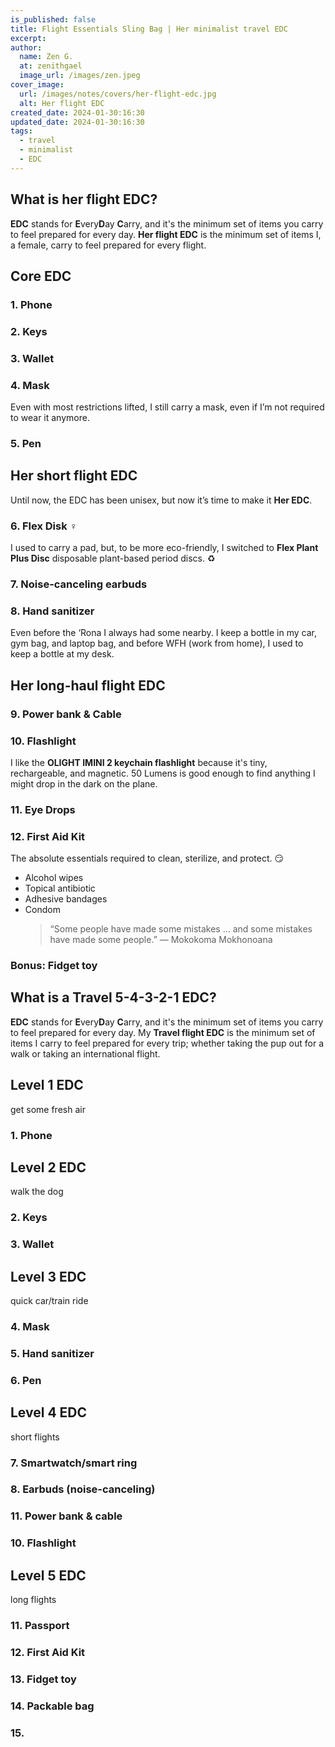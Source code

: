 ```yaml
---
is_published: false
title: Flight Essentials Sling Bag | Her minimalist travel EDC
excerpt:
author:
  name: Zen G.
  at: zenithgael
  image_url: /images/zen.jpeg
cover_image:
  url: /images/notes/covers/her-flight-edc.jpg
  alt: Her flight EDC
created_date: 2024-01-30:16:30
updated_date: 2024-01-30:16:30
tags:
  - travel
  - minimalist
  - EDC
---
```


## What is her flight EDC?

**EDC** stands for **E**very**D**ay **C**arry, and it's the minimum set of items you carry to feel prepared for every day. **Her flight EDC** is the minimum set of items I, a female, carry to feel prepared for every flight.

## Core EDC

### 1. Phone

### 2. Keys

### 3. Wallet

### 4. Mask

Even with most restrictions lifted, I still carry a mask, even if I’m not required to wear it anymore.

### 5. Pen

## Her short flight EDC

Until now, the EDC has been unisex, but now it’s time to make it **Her EDC**.

### 6. Flex Disk ♀

I used to carry a pad, but, to be more eco-friendly, I switched to **Flex Plant Plus Disc** disposable plant-based period discs. ♻️

### 7. Noise-canceling earbuds

### 8. Hand sanitizer

Even before the ‘Rona I always had some nearby. I keep a bottle in my car, gym bag, and laptop bag, and before WFH (work from home), I used to keep a bottle at my desk.

## Her long-haul flight EDC

### 9. Power bank & Cable

### 10. Flashlight

I like the **OLIGHT IMINI 2 keychain flashlight** because it's tiny, rechargeable, and magnetic. 50 Lumens is good enough to find anything I might drop in the dark on the plane.

### 11. Eye Drops

### 12. First Aid Kit

The absolute essentials required to clean, sterilize, and protect. 😏

- Alcohol wipes
- Topical antibiotic
- Adhesive bandages
- Condom
  > “Some people have made some mistakes … and some mistakes have made some people.”
  > ― Mokokoma Mokhonoana

### Bonus: Fidget toy

## What is a Travel 5-4-3-2-1 EDC?

**EDC** stands for **E**very**D**ay **C**arry, and it's the minimum set of items you carry to feel prepared for every day. My **Travel flight EDC** is the minimum set of items I carry to feel prepared for every trip; whether taking the pup out for a walk or taking an international flight.

## Level 1 EDC

get some fresh air

### 1. Phone

## Level 2 EDC

walk the dog

### 2. Keys

### 3. Wallet

## Level 3 EDC

quick car/train ride

### 4. Mask

### 5. Hand sanitizer

### 6. Pen

## Level 4 EDC

short flights

### 7. Smartwatch/smart ring

### 8. Earbuds (noise-canceling)

### 11. Power bank & cable

### 10. Flashlight

## Level 5 EDC

long flights

### 11. Passport

### 12. First Aid Kit

### 13. Fidget toy

### 14. Packable bag

### 15.
